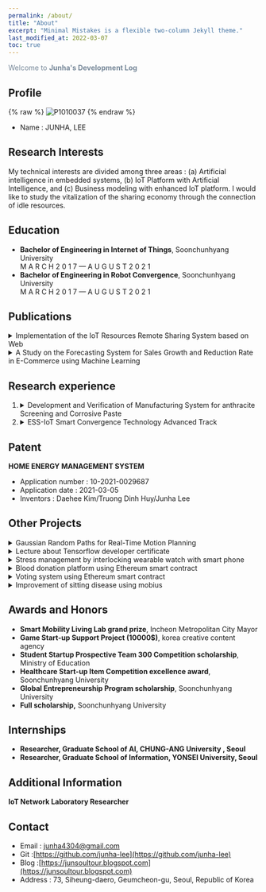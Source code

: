 ```yaml
---
permalink: /about/
title: "About"
excerpt: "Minimal Mistakes is a flexible two-column Jekyll theme."
last_modified_at: 2022-03-07
toc: true
---
```

<span style="color:lightslategray"> Welcome to **Junha's Development Log** </span>



## Profile
{% raw %} ![P1010037](../assets/images/about/P1010037.PNG) {% endraw %}

* Name : JUNHA, LEE

## Research Interests
My technical interests are divided among three areas : (a) Artificial intelligence in
embedded systems, (b) IoT Platform with Artificial Intelligence, and (c) Business
modeling with enhanced IoT platform. I would like to study the vitalization of the
sharing economy through the connection of idle resources.

## Education
* **Bachelor of Engineering in Internet of Things**, Soonchunhyang University<br/>
  M A R C H 2 0 1 7 — A U G U S T 2 0 2 1
* **Bachelor of Engineering in Robot Convergence**, Soonchunhyang University<br/>
  M A R C H 2 0 1 7 — A U G U S T 2 0 2 1

## Publications

<details> 
<summary>Implementation of the IoT Resources Remote Sharing System based on Web</summary>
<div markdown="1">
<br/>KICS Summer General Academic Conference. p1262-p1263<br/>
A U G U S T 2 0 2 0
    
</div>
</details>



<details> <summary>A Study on the Forecasting System for Sales Growth and Reduction Rate in E-Commerce using Machine Learning</summary>
<div markdown="1">
<br/>KICS Summer General Academic Conference. P1264-p1265<br/>
A U G U S T 2 0 2 0
    
</div>
</details>

## Research experience



1. <details> <summary>Development and Verification of Manufacturing System for anthracite Screening and Corrosive Paste</summary>
    <div markdown="1">
    <br/>J U LY 2 0 2 0 — F E B R U A R Y 2 0 2 1<br/>
    organization: Ministry of SMEs and Startups<br/>
    Role: research assistant<br/>
    
    - Darkflow with raspberry pi to develop anthracite detection system
    - CRNN to high accuracy object detection
    
    
    ​    
    </div>
    </details>

2. <details> <summary>ESS-IoT Smart Convergence Technology Advanced Track</summary>
    <div markdown="1">
    
    <br/>M A R C H 2 0 2 0 — M A R C H 2 0 2 1<br/>
    organization: Korea Energy Technology Evaluation and Planning<br/>
    Role: research assistant<br/>
    
      - Imitation learning by HVAC to develop ESS-IoT system
      - RNN to forecast optimal Energy Consumption
      - DDPG to effective ESS-IoT system
    
    </div>
    </details>   

## Patent

**HOME ENERGY MANAGEMENT SYSTEM**

- Application number : 10-2021-0029687
- Application date : 2021-03-05
- Inventors : Daehee Kim/Truong Dinh Huy/Junha Lee

## Other Projects

<details> <summary>Gaussian Random Paths for Real-Time Motion Planning</summary>
<div markdown="1">

<br/>N O V E M B E R 2 0 2 1 —  J A N U A R Y 2 0 2 2<br/>
Gausian process, Pykin

</div>
</details>    

<details> 
<summary>Lecture about Tensorflow developer certificate</summary>
<div markdown="1">

<br/> M A R C H 2 0 2 1 —  N O V E M B E R 2 0 2 1<br/>
Tensorflow, keras

</div>
</details>    

<details> 
<summary>Stress management by interlocking wearable watch with smart phone</summary>
<div markdown="1">

<br/>M A R C H 2 0 1 9 — M A R C H 2 0 2 1<br/>
Design Thinking , Business Modeling, Adobe XD, Android application developing, Tizen application developing

</div>
</details>    



<details> 
<summary>Blood donation platform using Ethereum smart contract</summary>
<div markdown="1">

<br/>J U LY 2 0 2 0 — A U G U S T 2 0 2 0<br/>
Node.js, flask

</div>
</details>    





<details> 
<summary>Voting system using Ethereum smart contract</summary>
<div markdown="1">

<br/> J U LY 2 0 1 9 — A U G U S T 2 0 1 9<br/> Block chain, Solidity

</div>
</details>    





<details> 
<summary>Improvement of sitting disease using mobius</summary>
<div markdown="1">

<br/> M A R C H 2 0 1 9 — MAY 2 0 1 9<br/> oneM2M IoT Server Platform

</div>
</details>    




## Awards and Honors

- **Smart Mobility Living Lab grand prize**,
  Incheon Metropolitan City Mayor
- **Game Start-up Support Project (10000$)**,
  korea creative content agency
- **Student Startup Prospective Team 300 Competition scholarship**,
  Ministry of Education
- **Healthcare Start-up Item Competition excellence award**,
  Soonchunhyang University
- **Global Entrepreneurship Program scholarship**, Soonchunhyang University
- **Full scholarship,** Soonchunhyang University

## Internships

- **Researcher, Graduate School of AI, CHUNG-ANG University , Seoul**
- **Researcher, Graduate School of Information, YONSEI University, Seoul**

## Additional Information

**IoT Network Laboratory Researcher**<br/>

## Contact

* Email : junha4304@gmail.com<br/>
* Git :[https://github.com/junha-lee](https://github.com/junha-lee)<br/>
* Blog :[https://junsoultour.blogspot.com](https://junsoultour.blogspot.com)<br/>
* Address : 73, Siheung-daero, Geumcheon-gu, Seoul, Republic of Korea<br/>


